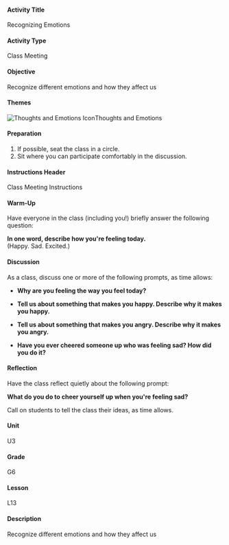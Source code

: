 #### Activity Title
Recognizing Emotions
#### Activity Type
Class Meeting
#### Objective
Recognize different emotions and how they affect us
#### Themes
![Thoughts and Emotions Icon](http://v5cmservice.secondstep.org/MS3TP_IMAGES/SKILLS/SKILLS_SMALL_IMAGES/thoughts-and-emotions-sm.png)Thoughts and Emotions
 

#### Preparation
1. If possible, seat the class in a circle.
2. Sit where you can participate comfortably in the discussion.

#### Instructions Header
Class Meeting Instructions
#### Warm-Up
Have everyone in the class (including you!) briefly answer the following question:

**In one word, describe how you're feeling today.**<br/>
            (Happy. Sad. Excited.)
#### Discussion
As a class, discuss one or more of the following prompts, as time allows:


-  **Why are you feeling the way you feel today?**

-  **Tell us about something that makes you happy. Describe why it makes you happy.**

-  **Tell us about something that makes you angry. Describe why it makes you angry.**

-  **Have you ever cheered someone up who was feeling sad? How did you do it?**
#### Reflection
Have the class reflect quietly about the following prompt:

**What do you do to cheer yourself up when you're feeling sad?**

Call on students to tell the class their ideas, as time allows.
#### Unit
U3
#### Grade
G6
#### Lesson
L13
#### Description
Recognize different emotions and how they affect us
